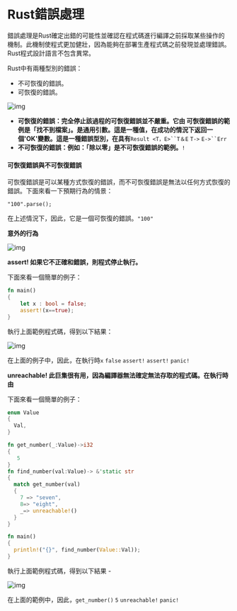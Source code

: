 # Rust錯誤處理

錯誤處理是Rust確定出錯的可能性並確認在程式碼進行編譯之前採取某些操作的機制。此機制使程式更加健壯，因為能夠在部署生產程式碼之前發現並處理錯誤。Rust程式設計語言不包含異常。

Rust中有兩種型別的錯誤：

- 不可恢復的錯誤。
- 可恢復的錯誤。

![img](https://tw511.com/upload/images/201910/20191014013935392.png)

- **可恢復的錯誤：完全停止該過程的可恢復錯誤並不嚴重。它由 可恢復錯誤的範例是「找不到檔案」。是通用引數。這是一種值，在成功的情況下返回一個'OK'變數。這是一種錯誤型別，在具有**`Result <T，E>``T＆E`
  `T->`
  `E->``Err`
- **不可恢復的錯誤：例如：「除以零」是不可恢復錯誤的範例。**`!`

#### 可恢復錯誤與不可恢復錯誤

可恢復錯誤是可以某種方式恢復的錯誤，而不可恢復錯誤是無法以任何方式恢復的錯誤。下面來看一下預期行為的情景：

```
"100".parse();
```

在上述情況下，因此，它是一個可恢復的錯誤。`"100"`

**意外的行為**

![img](https://tw511.com/upload/images/201910/20191014013935393.png)

**assert! 如果它不正確和錯誤，則程式停止執行。**

下面來看一個簡單的例子：

```rust
fn main()  
{  
    let x : bool = false;  
    assert!(x==true);  
}
```

執行上面範例程式碼，得到以下結果：

![img](https://tw511.com/upload/images/201910/20191014013935394.png)

在上面的例子中，因此，在執行時`x` `false` `assert!` `assert!` `panic!`

**unreachable! 此巨集很有用，因為編譯器無法確定無法存取的程式碼。在執行時由**

下面來看一個簡單的例子：

```rust
enum Value  
{  
  Val,  
}  

fn get_number(_:Value)->i32  
{   
   5  
}  
fn find_number(val:Value)-> &'static str  
{  
  match get_number(val)  
  {  
    7 => "seven",  
    8=> "eight",  
    _=> unreachable!()  
  }  
}  

fn main()  
{  
  println!("{}", find_number(Value::Val));  
}
```

執行上面範例程式碼，得到以下結果 -

![img](https://tw511.com/upload/images/201910/20191014013936395.png)

在上面的範例中，因此，`get_number()` `5` `unreachable!` `panic!`
